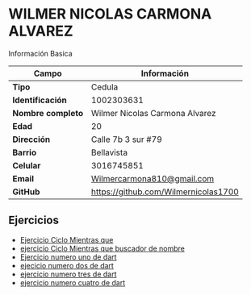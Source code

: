 # WILMER NICOLAS CARMONA ALVAREZ
Información Basica

| Campo | Información |
| --- | --- |
| **Tipo** | Cedula |
| **Identificación** | 1002303631 |
| **Nombre completo** | Wilmer Nicolas Carmona Alvarez |
| **Edad** | 20 |
| **Dirección** | Calle 7b 3 sur #79 |
| **Barrio** | Bellavista |
| **Celular** | 3016745851 |
| **Email** | Wilmercarmona810@gmail.com |
| **GitHub** | https://github.com/Wilmernicolas1700 |

## Ejercicios
- [Ejercicio Ciclo Mientras que](ejercicio.md)
- [ejercicio Ciclo Mientras que buscador de nombre](ejercicio2.md)
- [Ejercicio numero uno de dart](ejercicio_dart.md) 
- [ejecicio numero dos de dart](ejercicio_dart2.md)
- [ejercicio numero tres de dart](/wilmer_carmona/ejercicio_extends.md)
- [ejercicio numero cuatro de dart](ejercicio_dartherencia.md) 


